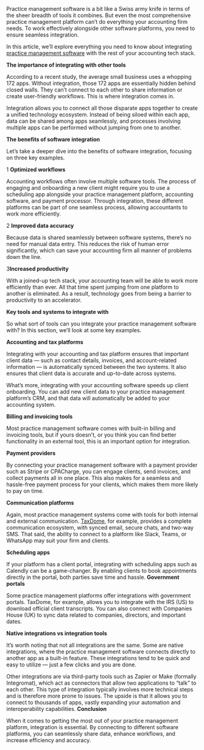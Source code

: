 Practice management software is a bit like a Swiss army knife in terms of the sheer breadth of tools it combines. But even the most comprehensive practice management platform can’t do everything your accounting firm needs. To work effectively alongside other software platforms, you need to ensure seamless integration. 

In this article, we’ll explore everything you need to know about integrating [practice management software](https://blog.taxdome.com/?category=practice-management) with the rest of your accounting tech stack. 

**The importance of integrating with other tools**

According to a recent study, the average small business uses a whopping 172 apps. Without integration, those 172 apps are essentially hidden behind closed walls. They can’t connect to each other to share information or create user-friendly workflows. This is where integration comes in.

Integration allows you to connect all those disparate apps together to create a unified technology ecosystem. Instead of being siloed within each app, data can be shared among apps seamlessly, and processes involving multiple apps can be performed without jumping from one to another.

**The benefits of software integration**

Let’s take a deeper dive into the benefits of software integration, focusing on three key examples.

1 **Optimized workflows**

Accounting workflows often involve multiple software tools. The process of engaging and onboarding a new client might require you to use a scheduling app alongside your practice management platform, accounting software, and payment processor. Through integration, these different platforms can be part of one seamless process, allowing accountants to work more efficiently. 

2 **Improved data accuracy**

Because data is shared seamlessly between software systems, there’s no need for manual data entry. This reduces the risk of human error significantly, which can save your accounting firm all manner of problems down the line.

3**Increased productivity**

With a joined-up tech stack, your accounting team will be able to work more efficiently than ever. All that time spent jumping from one platform to another is eliminated. As a result, technology goes from being a barrier to productivity to an accelerator.

**Key tools and systems to integrate with**

So what sort of tools can you integrate your practice management software with? In this section, we’ll look at some key examples. 

**Accounting and tax platforms**

Integrating with your accounting and tax platform ensures that important client data — such as contact details, invoices, and account-related information — is automatically synced between the two systems. It also ensures that client data is accurate and up-to-date across systems.

What’s more, integrating with your accounting software speeds up client onboarding. You can add new client data to your practice management platform’s CRM, and that data will automatically be added to your accounting system. 

**Billing and invoicing tools**

Most practice management software comes with built-in billing and invoicing tools, but if yours doesn't, or you think you can find better functionality in an external tool, this is an important option for integration.

**Payment providers**

By connecting your practice management software with a payment provider such as Stripe or CPACharge, you can engage clients, send invoices, and collect payments all in one place. This also makes for a seamless and hassle-free payment process for your clients, which makes them more likely to pay on time.

**Communication platforms**

Again, most practice management systems come with tools for both internal and external communication. [TaxDome](https://taxdome.com/), for example, provides a complete communication ecosystem, with synced email, secure chats, and two-way SMS. That said, the ability to connect to a platform like Slack, Teams, or WhatsApp may suit your firm and clients. 

**Scheduling apps**

If your platform has a client portal, integrating with scheduling apps such as Calendly can be a game-changer. By enabling clients to book appointments directly in the portal, both parties save time and hassle. 
**Government portals**

Some practice management platforms offer integrations with government portals. TaxDome, for example, allows you to integrate with the IRS (US) to download official client transcripts. You can also connect with Companies House (UK) to sync data related to companies, directors, and important dates. 

**Native integrations vs integration tools**

It’s worth noting that not all integrations are the same. Some are native integrations, where the practice management software connects directly to another app as a built-in feature. These integrations tend to be quick and easy to utilize — just a few clicks and you are done. 

Other integrations are via third-party tools such as Zapier or Make (formally Integromat), which act as connectors that allow two applications to “talk” to each other. This type of integration typically involves more technical steps and is therefore more prone to issues. The upside is that it allows you to connect to thousands of apps, vastly expanding your automation and interoperability capabilities.
**Conclusion**

When it comes to getting the most out of your practice management platform, integration is essential. By connecting to different software platforms, you can seamlessly share data, enhance workflows, and increase efficiency and accuracy. 


